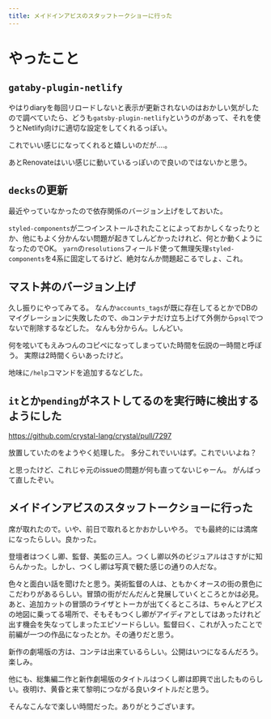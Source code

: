 ```yaml
---
title: メイドインアビスのスタッフトークショーに行った
---
```


# やったこと

## `gataby-plugin-netlify`

やはりdiaryを毎回リロードしないと表示が更新されないのはおかしい気がしたので調べていたら、どうも`gatsby-plugin-netlify`というのがあって、それを使うとNetlify向けに適切な設定をしてくれるっぽい。

これでいい感じになってくれると嬉しいのだが‥‥。

あとRenovateはいい感じに動いているっぽいので良いのではないかと思う。

## `decks`の更新

最近やっていなかったので依存関係のバージョン上げをしておいた。

`styled-components`が二つインストールされたことによっておかしくなったりとか、他にもよく分かんない問題が起きてしんどかったけれど、何とか動くようになったのでOK。
`yarn`の`resolutions`フィールド使って無理矢理`styled-components`を4系に固定してるけど、絶対なんか問題起こるでしょ、これ。

## マスト丼のバージョン上げ

久し振りにやってみてる。
なんか`accounts_tags`が既に存在してるとかでDBのマイグレーションに失敗したので、`db`コンテナだけ立ち上げて外側から`psql`でつないで削除するなどした。
なんも分からん。しんどい。

何を呟いてもえみつんのコピペになってしまっていた時間を伝説の一時間と呼ぼう。
実際は2時間くらいあったけど。

地味に`/help`コマンドを追加するなどした。

## `it`とか`pending`がネストしてるのを実行時に検出するようにした

https://github.com/crystal-lang/crystal/pull/7297

放置していたのをようやく処理した。
多分これでいいはず。これでいいよね？

と思ったけど、これじゃ元のissueの問題が何も直ってないじゃーん。
がんばって直したぞい。

## メイドインアビスのスタッフトークショーに行った

席が取れたので。いや、前日で取れるとかおかしいやろ。
でも最終的には満席になったらしい。良かった。

登壇者はつくし卿、監督、美監の三人。つくし卿以外のビジュアルはさすがに知らんかった。しかし、つくし卿は写真で観た感じの通りの人だな。

色々と面白い話を聞けたと思う。美術監督の人は、ともかくオースの街の景色にこだわりがあるらしい。冒頭の街がだんだんと発展していくところとかは必見。
あと、追加カットの冒頭のライザとトーカが出てくるところは、ちゃんとアビスの地図に乗ってる場所で、そもそもつくし卿がアイディアとしてはあったけれど出す機会を失なってしまったエピソードらしい。監督曰く、これが入ったことで前編が一つの作品になったとか。その通りだと思う。

新作の劇場版の方は、コンテは出来ているらしい。公開はいつになるんだろう。楽しみ。

他にも、総集編二作と新作劇場版のタイトルはつくし卿は即興で出したものらしい。夜明け、黄昏と来て黎明につながる良いタイトルだと思う。

そんなこんなで楽しい時間だった。ありがとうございます。
